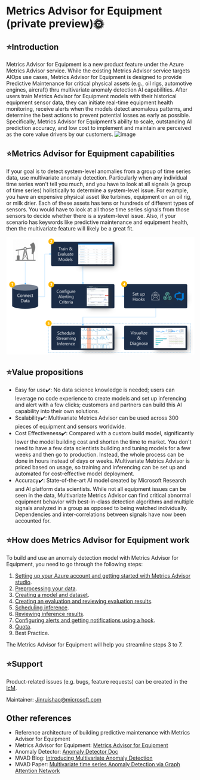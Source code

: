 # Metrics Advisor for Equipment (private preview)🌞

## ⭐Introduction

Metrics Advisor for Equipment is a new product feature under the Azure Metrics Advisor service. While the existing Metrics Advisor service targets AIOps use cases, Metrics Advisor for Equipment is designed to provide Predictive Maintenance for critical physical assets (e.g., oil rigs, automotive engines, aircraft) thru multivariate anomaly detection AI capabilities. After users train Metrics Advisor for Equipment models with their historical equipment sensor data, they can initiate real-time equipment health monitoring, receive alerts when the models detect anomalous patterns, and determine the best actions to prevent potential losses as early as possible. Specifically, Metrics Advisor for Equipment’s ability to scale, outstanding AI prediction accuracy, and low cost to implement and maintain are perceived as the core value drivers by our customers.
![image](https://user-images.githubusercontent.com/36343326/182091038-e25cef70-96f0-43bb-953d-daa0613a9565.png)


## ⭐Metrics Advisor for Equipment capabilities

If your goal is to detect system-level anomalies from a group of time series data, use multivariate anomaly detection. Particularly when any individual time series won't tell you much, and you have to look at all signals (a group of time series) holistically to determine a system-level issue. For example, you have an expensive physical asset like turbines, equipment on an oil rig, or milk drier. Each of these assets has tens or hundreds of different types of sensors. You would have to look at all those time series signals from those sensors to decide whether there is a system-level issue. Also, if your scenario has keywords like predictive maintenance and equipment health, then the multivariate feature will likely be a great fit.

![image-20220714175904958](https://raw.githubusercontent.com/Azure/Metrics-Advisor-for-Equipment/main/image/image-20220714175904958.png)

## ⭐Value propositions

- Easy for use✔️: No data science knowledge is needed; users can leverage no code experience to create models and set up inferencing and alert with a few clicks; customers and partners can build this AI capability into their own solutions.
- Scalability✔️: Multivariate Metrics Advisor can be used across 300 pieces of equipment and sensors worldwide.
- Cost Effectiveness✔️: Compared with a custom build model, significantly lower the model building cost and shorten the time to market. You don't need to have a few data scientists building and tuning models for a few weeks and then go to production. Instead, the whole process can be done in hours instead of days or weeks. Multivariate Metrics Advisor is priced based on usage, so training and inferencing can be set up and automated for cost-effective model deployment.
- Accuracy✔️: State-of-the-art AI model created by Microsoft Research and AI platform data scientists. While not all equipment issues can be seen in the data, Multivariate Metrics Advisor can find critical abnormal equipment behavior with best-in-class detection algorithms and multiple signals analyzed in a group as opposed to being watched individually. Dependencies and inter-correlations between signals have now been accounted for.

## ⭐How does Metrics Advisor for Equipment work

To build and use an anomaly detection model with Metrics Advisor for Equipment, you need to go through the following steps:

1. [Setting up your Azure account and getting started with Metrics Advisor studio](https://github.com/Azure/Metrics-Advisor-for-Equipment/blob/main/docs/01-Setting%20up%20your%20Azure%20account.md).
2. [Preprocessing your data](https://github.com/Azure/Metrics-Advisor-for-Equipment/blob/main/docs/02-Preprocessing%20your%20data.md).
3. [Creating a model and dataset](https://github.com/Azure/Metrics-Advisor-for-Equipment/blob/main/docs/03-Creating%20a%20model%20and%20dataset.md).
4. [Creating an evaluation and reviewing evaluation results](https://github.com/Azure/Metrics-Advisor-for-Equipment/blob/main/docs/04-Creating%20an%20evaluation%20and%20reviewing%20evaluation%20results.md).
5. [Scheduling inference](https://github.com/Azure/Metrics-Advisor-for-Equipment/blob/main/docs/05-Scheduling%20an%20inference.md).
6. [Reviewing inference results](https://github.com/Azure/Metrics-Advisor-for-Equipment/blob/main/docs/06-Reviewing%20inference%20results.md).
7. [Configuring alerts and getting notifications using a hook](https://github.com/Azure/Metrics-Advisor-for-Equipment/blob/main/docs/07-Configure%20alerts%20an%20get%20notifications%20using%20a%20hook.md).
8. [Quota](https://github.com/Azure/Metrics-Advisor-for-Equipment/blob/main/docs/08-Quota.md).
8. Best Practice.

The Metrics Advisor for Equipment will help you streamline steps 3 to 7. 

## ⭐Support

Product-related issues (e.g. bugs, feature requests) can be created in the [IcM]( https://portal.microsofticm.com/imp/v3/incidents/create?tmpl=72q3D3).

Maintainer: Jinruishao@microsoft.com



## Other references

* Reference architecture of building predictive maintenance with Metrics Advisor for Equipment
* Metrics Advisor for Equipment: [Metrics Advisor for Equipment](https://ma-adel-dev.azurewebsites.net/)
* Anomaly Detector: [Anomaly Detector Doc](https://docs.microsoft.com/en-us/azure/cognitive-services/anomaly-detector/)
* MVAD Blog: [Introducing Multivariate Anomaly Detection](https://techcommunity.microsoft.com/t5/azure-ai/introducing-multivariate-anomaly-detection/ba-p/2260679)
* MVAD Paper: [Multivariate time series Anomaly Detection via Graph Attention Network](https://arxiv.org/abs/2009.02040)
